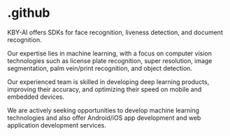 # .github

KBY-AI offers SDKs for face recognition, liveness detection, and document recognition. 

Our expertise lies in machine learning, with a focus on computer vision technologies such as license plate recognition, super resolution, image segmentation, palm vein/print recognition, and object detection. 

Our experienced team is skilled in developing deep learning products, improving their accuracy, and optimizing their speed on mobile and embedded devices.

We are actively seeking opportunities to develop machine learning technologies and also offer Android/iOS app development and web application development services.
